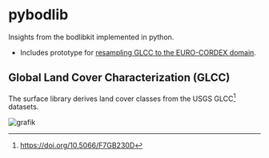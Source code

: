# pybodlib

Insights from the bodlibkit implemented in python.

* Includes prototype for [resampling GLCC to the EURO-CORDEX domain](https://nbviewer.org/github/remo-rcm/pybodlib/blob/main/notebooks/resample-glcc.ipynb).

## Global Land Cover Characterization (GLCC) 

The surface library derives land cover classes from the USGS GLCC[^1] datasets.

![grafik](https://github.com/remo-rcm/pybodlib/assets/5659125/0884e612-0278-4e27-b019-2bbaabe34210#center)

[^1]: https://doi.org/10.5066/F7GB230D

